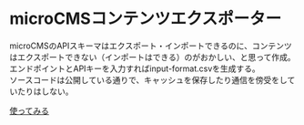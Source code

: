 # microCMSコンテンツエクスポーター
microCMSのAPIスキーマはエクスポート・インポートできるのに、コンテンツはエクスポートできない（インポートはできる）のがおかしい、と思って作成。
<br>エンドポイントとAPIキーを入力すればinput-format.csvを生成する。
<br>ソースコードは公開している通りで、キャッシュを保存したり通信を傍受をしていたりはしない。

[使ってみる](https://shimajima-eiji.github.io/Hosting/microCMS_tools/)
